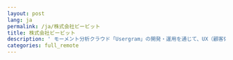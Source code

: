 ```yaml
---
layout: post
lang: ja
permalink: /ja/株式会社ビービット
title: 株式会社ビービット
description: ' モーメント分析クラウド「Usergram」の開発・運用を通じて、UX（顧客体験）を起点とした、成果につながるデータドリブンマーケティングを支援しています。(募集中) '
categories: full_remote
---
```

